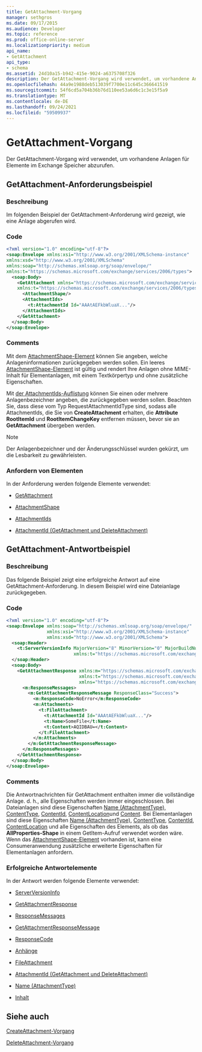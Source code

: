 ```yaml
---
title: GetAttachment-Vorgang
manager: sethgros
ms.date: 09/17/2015
ms.audience: Developer
ms.topic: reference
ms.prod: office-online-server
ms.localizationpriority: medium
api_name:
- GetAttachment
api_type:
- schema
ms.assetid: 24d10a15-b942-415e-9024-a6375708f326
description: Der GetAttachment-Vorgang wird verwendet, um vorhandene Anlagen für Elemente im Exchange Speicher abzurufen.
ms.openlocfilehash: 44a9e1988deb513039f7700e11c645c366641519
ms.sourcegitcommit: 54f6cd5a704b36b76d110ee53a6d6c1c3e15f5a9
ms.translationtype: MT
ms.contentlocale: de-DE
ms.lasthandoff: 09/24/2021
ms.locfileid: "59509937"
---
```

# <a name="getattachment-operation"></a>GetAttachment-Vorgang

Der GetAttachment-Vorgang wird verwendet, um vorhandene Anlagen für Elemente im Exchange Speicher abzurufen.
  
## <a name="getattachment-request-example"></a>GetAttachment-Anforderungsbeispiel

### <a name="description"></a>Beschreibung

Im folgenden Beispiel der GetAttachment-Anforderung wird gezeigt, wie eine Anlage abgerufen wird.
  
### <a name="code"></a>Code

```XML
<?xml version="1.0" encoding="utf-8"?>
<soap:Envelope xmlns:xsi="http://www.w3.org/2001/XMLSchema-instance"
xmlns:xsd="http://www.w3.org/2001/XMLSchema"
xmlns:soap="http://schemas.xmlsoap.org/soap/envelope/"
xmlns:t="https://schemas.microsoft.com/exchange/services/2006/types">
  <soap:Body>
    <GetAttachment xmlns="https://schemas.microsoft.com/exchange/services/2006/messages"
    xmlns:t="https://schemas.microsoft.com/exchange/services/2006/types">
      <AttachmentShape/>
      <AttachmentIds>
        <t:AttachmentId Id="AAAtAEFkbWluaX..."/>
      </AttachmentIds>
    </GetAttachment>
  </soap:Body>
</soap:Envelope>
```

### <a name="comments"></a>Comments

Mit dem [AttachmentShape-Element](attachmentshape.md) können Sie angeben, welche Anlageninformationen zurückgegeben werden sollen. Ein leeres [AttachmentShape-Element](attachmentshape.md) ist gültig und rendert Ihre Anlagen ohne MIME-Inhalt für Elementanlagen, mit einem Textkörpertyp und ohne zusätzliche Eigenschaften. 
  
Mit [der AttachmentIds-Auflistung](attachmentids.md) können Sie einen oder mehrere Anlagenbezeichner angeben, die zurückgegeben werden sollen. Beachten Sie, dass diese vom Typ RequestAttachmentIdType sind, sodass alle AttachmentIds, die Sie von **CreateAttachment** erhalten, die **Attribute RootItemId** und **RootItemChangeKey** entfernen müssen, bevor sie an **GetAttachment** übergeben werden.
  
> [!NOTE]
> Der Anlagenbezeichner und der Änderungsschlüssel wurden gekürzt, um die Lesbarkeit zu gewährleisten. 
  
### <a name="request-elements"></a>Anfordern von Elementen

In der Anforderung werden folgende Elemente verwendet:
  
- [GetAttachment](getattachment.md)
    
- [AttachmentShape](attachmentshape.md)
    
- [AttachmentIds](attachmentids.md)
    
- [AttachmentId (GetAttachment und DeleteAttachment)](attachmentid-getattachment-and-deleteattachment.md)
    
## <a name="getattachment-response-example"></a>GetAttachment-Antwortbeispiel

### <a name="description"></a>Beschreibung

Das folgende Beispiel zeigt eine erfolgreiche Antwort auf eine GetAttachment-Anforderung. In diesem Beispiel wird eine Dateianlage zurückgegeben.
  
### <a name="code"></a>Code

```XML
<?xml version="1.0" encoding="utf-8"?>
<soap:Envelope xmlns:soap="http://schemas.xmlsoap.org/soap/envelope/" 
               xmlns:xsi="http://www.w3.org/2001/XMLSchema-instance" 
               xmlns:xsd="http://www.w3.org/2001/XMLSchema">
  <soap:Header>
    <t:ServerVersionInfo MajorVersion="8" MinorVersion="0" MajorBuildNumber="662" MinorBuildNumber="0" 
                         xmlns:t="https://schemas.microsoft.com/exchange/services/2006/types"/>
  </soap:Header>
  <soap:Body>
    <GetAttachmentResponse xmlns:m="https://schemas.microsoft.com/exchange/services/2006/messages" 
                           xmlns:t="https://schemas.microsoft.com/exchange/services/2006/types" 
                           xmlns="https://schemas.microsoft.com/exchange/services/2006/messages">
      <m:ResponseMessages>
        <m:GetAttachmentResponseMessage ResponseClass="Success">
          <m:ResponseCode>NoError</m:ResponseCode>
          <m:Attachments>
            <t:FileAttachment>
              <t:AttachmentId Id="AAAtAEFkbWluaX..."/>
              <t:Name>SomeFile</t:Name>
              <t:Content>AQIDBAU=</t:Content>
            </t:FileAttachment>
          </m:Attachments>
        </m:GetAttachmentResponseMessage>
      </m:ResponseMessages>
    </GetAttachmentResponse>
  </soap:Body>
</soap:Envelope>
```

### <a name="comments"></a>Comments

Die Antwortnachrichten für GetAttachment enthalten immer die vollständige Anlage. d. h., alle Eigenschaften werden immer eingeschlossen. Bei Dateianlagen sind diese Eigenschaften [Name (AttachmentType),](name-attachmenttype.md) [ContentType](contenttype.md), [ContentId](contentid.md), [ContentLocation](contentlocation.md)und [Content](content.md). Bei Elementanlagen sind diese Eigenschaften [Name (AttachmentType),](name-attachmenttype.md) [ContentType](contenttype.md), [ContentId](contentid.md), [ContentLocation](contentlocation.md) und alle Eigenschaften des Elements, als ob das **AllProperties-Shape** in einem GetItem-Aufruf verwendet worden wäre. Wenn das [AttachmentShape-Element](attachmentshape.md) vorhanden ist, kann eine Consumeranwendung zusätzliche erweiterte Eigenschaften für Elementanlagen anfordern. 
  
### <a name="successful-response-elements"></a>Erfolgreiche Antwortelemente

In der Antwort werden folgende Elemente verwendet:
  
- [ServerVersionInfo](serverversioninfo.md)
    
- [GetAttachmentResponse](getattachmentresponse.md)
    
- [ResponseMessages](responsemessages.md)
    
- [GetAttachmentResponseMessage](getattachmentresponsemessage.md)
    
- [ResponseCode](responsecode.md)
    
- [Anhänge](attachments-ex15websvcsotherref.md)
    
- [FileAttachment](fileattachment.md)
    
- [AttachmentId (GetAttachment und DeleteAttachment)](attachmentid-getattachment-and-deleteattachment.md)
    
- [Name (AttachmentType)](name-attachmenttype.md)
    
- [Inhalt](content.md)
    
## <a name="see-also"></a>Siehe auch



[CreateAttachment-Vorgang](createattachment-operation.md)
  
[DeleteAttachment-Vorgang](deleteattachment-operation.md)

